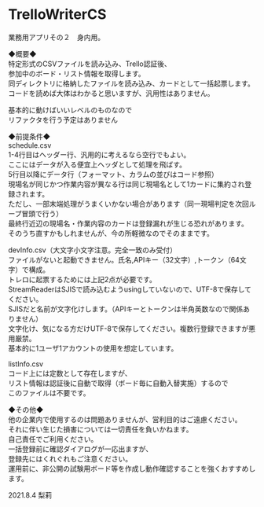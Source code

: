 # TrelloWriterCS 
業務用アプリその２　身内用。  

◆概要◆  
特定形式のCSVファイルを読み込み、Trello認証後、  
参加中のボード・リスト情報を取得します。  
同ディレクトリに格納したファイルを読み込み、カードとして一括起票します。  
コードを読めば大体はわかると思いますが、汎用性はありません。  
  
基本的に動けばいいレベルのものなので  
リファクタを行う予定はありません  
  
  
◆前提条件◆  
schedule.csv  
1-4行目はヘッダー行、汎用的に考えるなら空行でもよい。  
ここにはデータが入る便宜上ヘッダとして処理を飛ばす。   
5行目以降にデータ行（フォーマット、カラムの並びはコード参照）  
現場名が同じかつ作業内容が異なる行は同じ現場名として1カードに集約され登録されます。  
ただし、一部末端処理がうまくいかない場合があります（同一現場判定を次回ループ冒頭で行う）  
最終行近辺の現場名・作業内容のカードは登録漏れが生じる恐れがあります。  
そのうち直すかもしれませんが、今の所軽微なのでそのままです。  
  
devInfo.csv（大文字小文字注意。完全一致のみ受付）  
ファイルがないと起動できません。氏名,APIキー（32文字）,トークン（64文字）で構成。  
トレロに起票するためには上記2点が必要です。  
StreamReaderはSJISで読み込むようusingしていないので、UTF-8で保存してください。  
SJISだと名前が文字化けします。（APIキーとトークンは半角英数なので関係ありません）  
文字化け、気になる方だけUTF-8で保存してください。複数行登録できますが悪用厳禁。  
基本的に1ユーザ1アカウントの使用を想定しています。  
  
listInfo.csv  
コード上には定数として存在しますが、  
リスト情報は認証後に自動で取得（ボード毎に自動入替実施）するので  
このファイルは不要です。  
  
◆その他◆  
他の企業内で使用するのは問題ありませんが、営利目的はご遠慮ください。  
それに伴い生じた損害については一切責任を負いかねます。  
自己責任でご利用ください。  
一括登録前に確認ダイアログが一応出ますが、  
登録先にはくれぐれもご注意ください。  
運用前に、非公開の試験用ボード等を作成し動作確認することを強くおすすめします。  
  
2021.8.4 梨莉 
  
